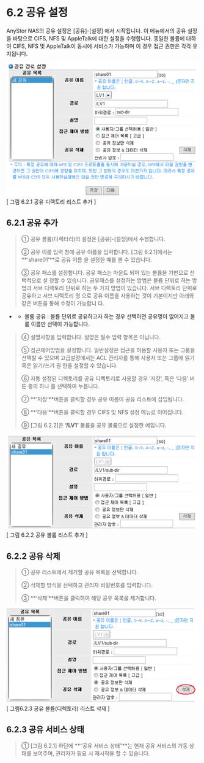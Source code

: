 # 6.2 공유 설정

AnyStor NAS의 공유 설정은 \[공유\]-\[설정\] 에서 시작됩니다. 이 메뉴에서의 공유 설정을 바탕으로 CIFS, NFS 및 AppleTalk에 대한 설정을 수행합니다. 동일한 볼륨에 대하여 CIFS, NFS 및 AppleTalk이 동시에 서비스가 가능하며 이 경우 접근 권한은 각각 유지됩니다.

![share1.png](../.gitbook/assets/share1.png)  
 \[ 그림 6.2.1 공유 디렉토리 리스트 추가 \]

## 6.2.1 공유 추가

> ① 공유 볼륨\(디렉터리\)의 설정은 \[공유\]-\[설정\]에서 수행합니다.
>
> ② 공유 이름 입력 창에 공유 이름을 입력합니다. \[그림 6.2.1\]에서는 **‘share01’**로 공유 이름 을 설정한 예를 볼 수 있습니다.
>
> ③ 공유 패스를 설정합니다. 공유 패스는 마운트 되어 있는 볼륨을 기반으로 선택적으로 설 정할 수 있습니다. 공유패스를 설정하는 방법은 볼륨 단위로 하는 방법과 서브 디렉토리 단위로 하는 두 가지 방법이 있습니다. 서브 디렉토리 단위로 공유하고 서브 디렉토리 명 으로 공유 이름을 사용하는 것이 기본이지만 아래와 같은 버튼을 통해 수정이 가능합니 다.

* * 볼륨 공유 : 볼륨 단위로 공유하고자 하는 경우 선택하면 공유명이 없어지고 볼륨 이름만 선택이 가능합니다.

> ④ 설명사항을 입력합니다. 설명은 필수 입력 항목은 아닙니다.
>
> ⑤ 접근제어방법을 설정합니다. 일반설정은 접근을 허용할 사용자 또는 그룹을 선택할 수 있으며 고급설정에서는 ACL 관리자를 통해 사용자 또는 그룹에 읽기 혹은 읽기/쓰기 권 한을 설정할 수 있습니다.
>
> ⑥ 자동 설정된 디렉토리를 공유 디렉토리로 사용할 경우 ‘저장’, 혹은 ‘다음’ 버튼 중의 하나 를 선택하여 누릅니다.
>
> ⑦ **‘저장’**버튼을 클릭할 경우 공유 이름이 공유 리스트에 삽입됩니다.
>
> ⑧ **‘다음’**버튼을 클릭할 경우 CIFS 및 NFS 설정 메뉴로 이어집니다.
>
> ⑨ \[그림 6.2.2\]은 **‘/LV1’** 볼륨을 공유 볼륨으로 설정한 예입니다.

![share2.png](../.gitbook/assets/share2.png)  
 \[ 그림 6.2.2 공유 볼륨 리스트 추가 \]

## 6.2.2  공유 삭제

> ① 공유 리스트에서 제거할 공유 목록을 선택합니다.
>
> ② 삭제할 방식을 선택하고 관리자 비밀번호를 입력합니다.
>
> ③ **‘삭제’**버튼을 클릭하여 해당 공유 목록을 제거합니다.

![share3.png](../.gitbook/assets/share3.png)  
 \[ 그림6.2.3 공유 볼륨\(디렉토리\) 리스트 삭제 \]

## 6.2.3 공유 서비스 상태

> ① \[그림 6.2.1\] 하단에 **“공유 서비스 상태”**는 현재 공유 서비스의 가동 상태를 보여주며, 관리자가 필요 시 재시작을 할 수 있습니다.

